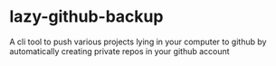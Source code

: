 # lazy-github-backup
A cli tool to push various projects lying in your computer to github by automatically creating private repos in your github account
